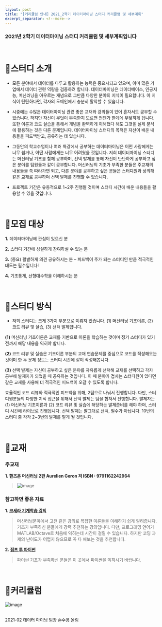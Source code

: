 ```yaml
---
layout: post
title: "[커리큘럼 안내] 2021_2학기 데이터마이닝 스터디 커리큘럼 및 세부계획"
excerpt_separator: <!--more-->
---
```


### **2021년 2학기 데이터마이닝 스터디 커리큘럼 및 세부계획입니다**
<!--more-->

<br>

# 🔔스터디 소개 

 - 모든 분야에서 데이터를 다루고 활용하는 능력은 중요시되고 있으며, 이미 많은 기업에서 데이터 관련 역량을 검증하려 합니다. 데이터마이닝은 데이터베이스, 인공지능, 머신러닝을 아우르는 개념으로 그만큼 다양한 분야의 지식이 필요합니다. 이 지식이 탄탄하다면, 각자의 도메인에서 충분히 활약할 수 있습니다. 

 - 시중에는 수많은 데이터마이닝 관련 좋은 교재와 강의들이 있어 혼자서도 공부할 수 있습니다. 하지만 자신이 무엇이 부족한지 모르면 언젠가 한계에 부딫히게 됩니다. 또한 이론과 코드 실습을 통해서 개념을 완벽하게 이해했다 해도 그것을 실제 분석에 활용하는 것은 다른 문제입니다. 데이터마이닝 스터디의 목적은 자신이 배운 내용들을 피드백받고, 공유하는 데 있습니다.

 - 그동안의 학교수업이나 여러 특강에서 공부하는 데이터마이닝은 어떤 사람에게는 너무 쉽거나, 어떤 사람에게는 너무 어려웠을 것입니다. 저희 데이터마이닝 스터디는 머신러닝 기초를 함께 공부하며, 선택 발제를 통해 자신이 탄탄하게 공부하고 싶은 분야를 팀원들과 같이 공부합니다. 머신러닝의 기초가 부족한 분들은 주교재의 내용들을 쭉 따라가면 되고, 다른 분야를 공부하고 싶은 분들은 스터디원과 상의해 같은 교재로 공부하며 선택 발제를 진행할 수 있습니다.

 - 프로젝트 기간은 유동적으로 1~2주 진행될 것이며 스터디 시간에 배운 내용들을 활용할 수 있을 것입니다. 

<br>

# 🔔모집 대상

**1.** 데이터마이닝에 관심이 있으신 분

**2.** 스터디 기간에 성실하게 참여하실 수 있는 분

**3.** (중요) 활발하게 의견 공유하시는 분 – 피드백이 주가 되는 스터디인 만큼 적극적인 태도는 필수입니다!

**4.** 기초통계, 선형대수학을 이해하시는 분

<br>

# 🔔스터디 방식

 - 저희 스터디는 크게 3가지 부분으로 이뤄져 있습니다. (1) 머신러닝 기초이론, (2) 코드 리뷰 및 실습, (3) 선택 발제입니다.
 
 **(1)** 머신러닝 기초이론은 교재를 기반으로 이론을 학습하는 것이며 정기 스터디가 있기 전까지 해당 내용을 익혀야 합니다.
 
 **(2)** 코드 리뷰 및 실습은 기초이론 부분의 교재 연습문제를 중심으로 코드를 작성해오는 것이며 한 두 문제 정도는 스터디 시간에 같이 작성해봅니다.

 **(3)** 선택 발제는 자신이 공부하고 싶은 분야를 자유롭게 선택해 교재를 선택하고 각자 공부해 발제자가 되었을 때 공유하는 것입니다. 이 때 분야가 겹치는 스터디원이 있다면 같은 교재를 사용해 더 적극적인 피드백이 오갈 수 있도록 합니다.
 
 효율적인 코드 리뷰와 적극적인 피드백을 위해, 2팀으로 나눠서 진행합니다. 다만, 스터디원분들의 다양한 지식 접근을 위해서 선택 발제는 팀을 합쳐서 진행합니다.
 발제자는 (1) 머신러닝 기초이론과 (2) 코드 리뷰 및 실습에 해당하는 발제준비를 해야 하며, 스터디 시간에 라이브로 진행됩니다. 
 선택 발제는 말그대로 선택, 필수가 아닙니다. 10번의 스터디 중 각각 2~3번의 발제를 맡게 될 것입니다. 
 
<br>
 
# 🔔교재
### 주교재
**1. 핸즈온 머신러닝 2판 Aurelien Geron 저 ISBN : 9791162242964**
> ![image](https://user-images.githubusercontent.com/74092405/129452844-700fbcb8-dfef-4d20-8e26-2ff580b0cd1c.png)

### 참고하면 좋은 자료

**1. [코세라 기계학습 강의](https://www.coursera.org/learn/machine-learning)**

> 머신러닝분야에서 고전 같은 강의로 복잡한 이론들을 이해하기 쉽게 알려줍니다. 기초가 부족하신 분들에게 강력 추천하는 강의입니다. 다만, 프로그래밍 언어가 MATLAB/Octave로 처음에 익히는데 시간이 걸릴 수 있습니다. 하지만 코딩 과제의 난이도가 어렵지 않으므로 꼭 다 해보는 것을 추천합니다.

**2. [점프 투 파이썬](https://wikidocs.net/book/1)**

> 파이썬 기초가 부족하신 분들은 이 곳에서 파이썬을 익히시기 바랍니다. 

<br>

# 🔔커리큘럼

![image](https://user-images.githubusercontent.com/74092405/129452884-5b7ed17f-b8ab-45f7-a0ed-6718f21943eb.png)

<br>

<footer>
    2021-02 데이터 마이닝 팀장 손수용 올림
</footer>

<br>